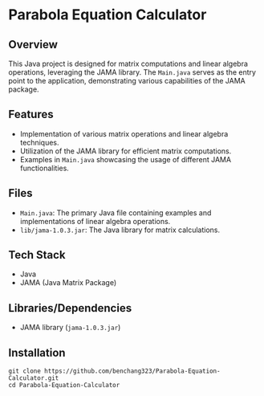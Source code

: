 # Parabola Equation Calculator

## Overview
This Java project is designed for matrix computations and linear algebra operations, leveraging the JAMA library. The `Main.java` serves as the entry point to the application, demonstrating various capabilities of the JAMA package.

## Features
- Implementation of various matrix operations and linear algebra techniques.
- Utilization of the JAMA library for efficient matrix computations.
- Examples in `Main.java` showcasing the usage of different JAMA functionalities.

## Files
- `Main.java`: The primary Java file containing examples and implementations of linear algebra operations.
- `lib/jama-1.0.3.jar`: The Java library for matrix calculations.

## Tech Stack
- Java
- JAMA (Java Matrix Package)

## Libraries/Dependencies
- JAMA library (`jama-1.0.3.jar`)

## Installation
```
git clone https://github.com/benchang323/Parabola-Equation-Calculator.git
cd Parabola-Equation-Calculator
```

